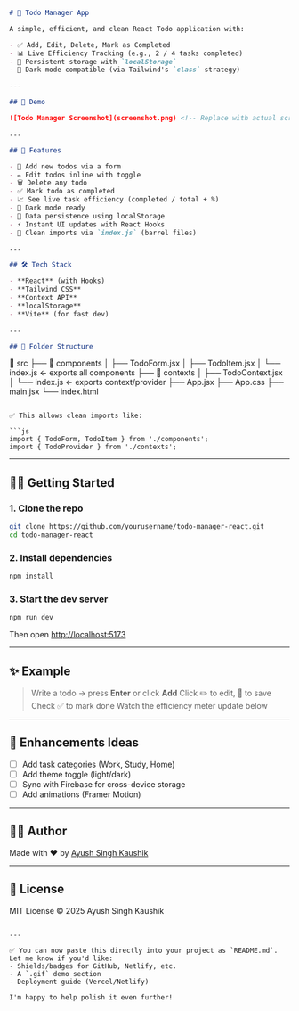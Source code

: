
```markdown
# 📝 Todo Manager App

A simple, efficient, and clean React Todo application with:

- ✅ Add, Edit, Delete, Mark as Completed
- 📊 Live Efficiency Tracking (e.g., 2 / 4 tasks completed)
- 💾 Persistent storage with `localStorage`
- 🌙 Dark mode compatible (via Tailwind's `class` strategy)

---

## 📸 Demo

![Todo Manager Screenshot](screenshot.png) <!-- Replace with actual screenshot path -->

---

## 🚀 Features

- 📌 Add new todos via a form
- ✏️ Edit todos inline with toggle
- 🗑️ Delete any todo
- ✅ Mark todo as completed
- 📈 See live task efficiency (completed / total + %)
- 🌙 Dark mode ready
- 💾 Data persistence using localStorage
- ⚡ Instant UI updates with React Hooks
- 🔄 Clean imports via `index.js` (barrel files)

---

## 🛠️ Tech Stack

- **React** (with Hooks)
- **Tailwind CSS**
- **Context API**
- **localStorage**
- **Vite** (for fast dev)

---

## 📂 Folder Structure

```

📁 src
├── 📁 components
│   ├── TodoForm.jsx
│   ├── TodoItem.jsx
│   └── index.js         ← exports all components
├── 📁 contexts
│   ├── TodoContext.jsx
│   └── index.js         ← exports context/provider
├── App.jsx
├── App.css
├── main.jsx
└── index.html

````

✅ This allows clean imports like:

```js
import { TodoForm, TodoItem } from './components';
import { TodoProvider } from './contexts';
````

---

## 🧑‍💻 Getting Started

### 1. Clone the repo

```bash
git clone https://github.com/yourusername/todo-manager-react.git
cd todo-manager-react
```

### 2. Install dependencies

```bash
npm install
```

### 3. Start the dev server

```bash
npm run dev
```

Then open [http://localhost:5173](http://localhost:5173)

---

## ✨ Example

> Write a todo → press **Enter** or click **Add**
> Click ✏️ to edit, 📁 to save
> Check ✅ to mark done
> Watch the efficiency meter update below

---

## 🔧 Enhancements Ideas

* [ ] Add task categories (Work, Study, Home)
* [ ] Add theme toggle (light/dark)
* [ ] Sync with Firebase for cross-device storage
* [ ] Add animations (Framer Motion)

---

## 🧑‍🎓 Author

Made with ❤️ by [Ayush Singh Kaushik](https://ayushkaushik.dev)

---

## 📄 License

MIT License © 2025 Ayush Singh Kaushik

```

---

✅ You can now paste this directly into your project as `README.md`. Let me know if you'd like:
- Shields/badges for GitHub, Netlify, etc.
- A `.gif` demo section
- Deployment guide (Vercel/Netlify)

I'm happy to help polish it even further!
```
